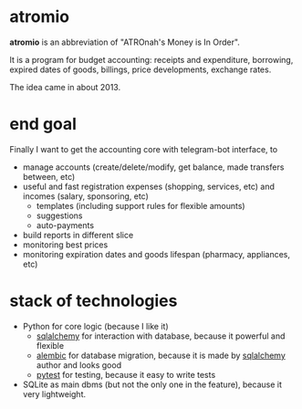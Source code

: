 atromio
=======

**atromio** is an abbreviation of "ATROnah's Money is In Order".

It is a program for budget accounting: receipts and expenditure, borrowing, expired dates of goods, billings, price developments, exchange rates.

The idea came in about 2013.


end goal
========

Finally I want to get the accounting core with telegram-bot interface, to

- manage accounts (create/delete/modify, get balance, made transfers between, etc)
- useful and fast registration expenses (shopping, services, etc) and incomes (salary, sponsoring, etc)
    - templates (including support rules for flexible amounts)
    - suggestions
    - auto-payments
- build reports in different slice
- monitoring best prices
- monitoring expiration dates and goods lifespan (pharmacy, appliances, etc)


stack of technologies
=====================

- Python for core logic (because I like it)
    - [sqlalchemy][] for interaction with database, because it powerful and flexible
    - [alembic] for database migration, because it is made by [sqlalchemy] author and looks good
    - [pytest] for testing, because it easy to write tests
- SQLite as main dbms (but not the only one in the feature), because it very lightweight.

 
 
[sqlalchemy]: http://www.sqlalchemy.org/
[alembic]: http://alembic.zzzcomputing.com/en/latest/
[pytest]: https://docs.pytest.org/en/latest/